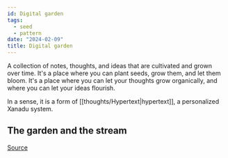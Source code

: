 ```yaml
---
id: Digital garden
tags:
  - seed
  - pattern
date: "2024-02-09"
title: Digital garden
---
```


A collection of notes, thoughts, and ideas that are cultivated and grown over time. It's a place where you can plant seeds, grow them, and let them bloom. It's a place where you can let your thoughts grow organically, and where you can let your ideas flourish.

In a sense, it is a form of [[thoughts/Hypertext|hypertext]], a personalized Xanadu system.

## The garden and the stream

[Source](https://hapgood.us/2015/10/17/the-garden-and-the-stream-a-technopastoral/)
